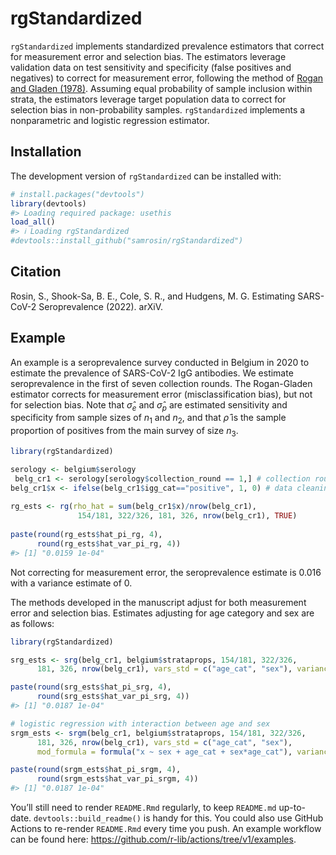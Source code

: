 
<!-- README.md is generated from README.Rmd. Please edit that file -->

# rgStandardized

<!-- badges: start -->
<!-- badges: end -->

`rgStandardized` implements standardized prevalence estimators that
correct for measurement error and selection bias. The estimators
leverage validation data on test sensitivity and specificity (false
positives and negatives) to correct for measurement error, following the
method of [Rogan and Gladen
(1978)](https://pubmed.ncbi.nlm.nih.gov/623091/). Assuming equal
probability of sample inclusion within strata, the estimators leverage
target population data to correct for selection bias in non-probability
samples. `rgStandardized` implements a nonparametric and logistic
regression estimator.

## Installation

The development version of `rgStandardized` can be installed with:

``` r
# install.packages("devtools")
library(devtools)
#> Loading required package: usethis
load_all()
#> ℹ Loading rgStandardized
#devtools::install_github("samrosin/rgStandardized")
```

## Citation

Rosin, S., Shook-Sa, B. E., Cole, S. R., and Hudgens, M. G. Estimating
SARS-CoV-2 Seroprevalence (2022). arXiV.

## Example

An example is a seroprevalence survey conducted in Belgium in 2020 to
estimate the prevalence of SARS-CoV-2 IgG antibodies. We estimate
seroprevalence in the first of seven collection rounds. The Rogan-Gladen
estimator corrects for measurement error (misclassification bias), but
not for selection bias. Note that *σ̂*<sub>*e*</sub> and
*σ̂*<sub>*p*</sub> are estimated sensitivity and specificity from sample
sizes of *n*<sub>1</sub> and *n*<sub>2</sub>, and that *ρ̂* is the sample
proportion of positives from the main survey of size *n*<sub>3</sub>.

``` r
library(rgStandardized)

serology <- belgium$serology
 belg_cr1 <- serology[serology$collection_round == 1,] # collection round 1
belg_cr1$x <- ifelse(belg_cr1$igg_cat=="positive", 1, 0) # data cleaning
 
rg_ests <- rg(rho_hat = sum(belg_cr1$x)/nrow(belg_cr1),
               154/181, 322/326, 181, 326, nrow(belg_cr1), TRUE)
 
paste(round(rg_ests$hat_pi_rg, 4),
      round(rg_ests$hat_var_pi_rg, 4))
#> [1] "0.0159 1e-04"
```

Not correcting for measurement error, the seroprevalence estimate is
0.016 with a variance estimate of 0.

The methods developed in the manuscript adjust for both measurement
error and selection bias. Estimates adjusting for age category and sex
are as follows:

``` r
library(rgStandardized)

srg_ests <- srg(belg_cr1, belgium$strataprops, 154/181, 322/326,
      181, 326, nrow(belg_cr1), vars_std = c("age_cat", "sex"), variance = TRUE)

paste(round(srg_ests$hat_pi_srg, 4),
      round(srg_ests$hat_var_pi_srg, 4))
#> [1] "0.0187 1e-04"

# logistic regression with interaction between age and sex
srgm_ests <- srgm(belg_cr1, belgium$strataprops, 154/181, 322/326,
      181, 326, nrow(belg_cr1), vars_std = c("age_cat", "sex"),
      mod_formula = formula("x ~ sex + age_cat + sex*age_cat"), variance = TRUE)

paste(round(srgm_ests$hat_pi_srgm, 4),
      round(srgm_ests$hat_var_pi_srgm, 4))
#> [1] "0.0187 1e-04"
```

You’ll still need to render `README.Rmd` regularly, to keep `README.md`
up-to-date. `devtools::build_readme()` is handy for this. You could also
use GitHub Actions to re-render `README.Rmd` every time you push. An
example workflow can be found here:
<https://github.com/r-lib/actions/tree/v1/examples>.
